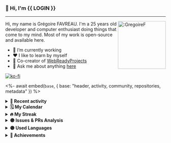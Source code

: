 ### 👋 Hi, I'm {{ LOGIN }}

---

<img align="right" width="150" src="https://count.getloli.com/get/@:GregoireF" alt=":GregoireF">

Hi, my name is Grégoire FAVREAU. I'm a 25 years old developer and computer enthusiast doing things that come to my mind. Most of my work is open-source and available here.

- :telescope: I’m currently working
- ❤️ I like to learn by myself
- :rocket: Co-creator of [WebReadyProjects](https://github.com/WebReadyProjects)
- :speech_balloon: Ask me about anything [here](https://github.com/GregoireF/GregoireF/issues)

[![ko-fi](https://ko-fi.com/img/githubbutton_sm.svg)](https://ko-fi.com/gregoirefavreau)

<%- await embed(`base`, { base: "header, activity, community, repositories, metadata" }) %>

<details>
    <summary><b>📰 Recent activity</b></summary>
    <%- await embed(`followup`, { followup: true }) %>
</details>

<details>
    <summary><b>🗓️ My Calendar</b></summary>
    <%- await embed(`isocalendar`, { isocalendar: true, isocalendar_duration: "half-year" }) %>
</details>

<details>
    <summary><b>🔥 My Streak</b></summary>
    <img src="https://github-readme-streak-stats.herokuapp.com/?user=gregoiref&theme=dark" alt="streak" />
</details>

<details>
    <summary><b>🟣 Issues & PRs Analysis</b></summary>
    <%- await embed(`followup`, { followup: true }) %>
</details>

<details>
    <summary><b>🟣 Used Languages</b></summary>
    <img src="https://github-readme-stats.vercel.app/api/wakatime?username=gfavreau&border_radius=30&hide_border=true&bg_color=313849&title_color=667EBD&text_color=B1BACD" alt="wakatime" />
</details>

<details>
    <summary><b>🏅 Achievements</b></summary>
    <%- await embed(`achievements`, { achievements: true, achievements_display: "compact" }) %>
    <details>
        <summary><b>Detailed</b></summary>
        <%- await embed(`achievements_detailed`, { achievements: true, achievements_display: "detailed" }) %>
    </details>
</details>
